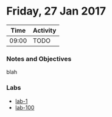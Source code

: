 # Friday, 27 Jan 2017

| Time | Activity |
| --- | --- |
| 09:00 | TODO |

### Notes and Objectives

blah

### Labs

- [lab-1](http://www.github.com/learn-co-students/lab-1-web-1117)
- [lab-100](http://www.github.com/learn-co-students/lab-100-web-1117)

